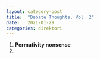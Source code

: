 ```yaml
---
layout: category-post
title:  "Debate Thoughts, Vol. 2"
date:   2021-01-29
categories: direktori
---
```




1. **Permativity nonsense**
2. 
